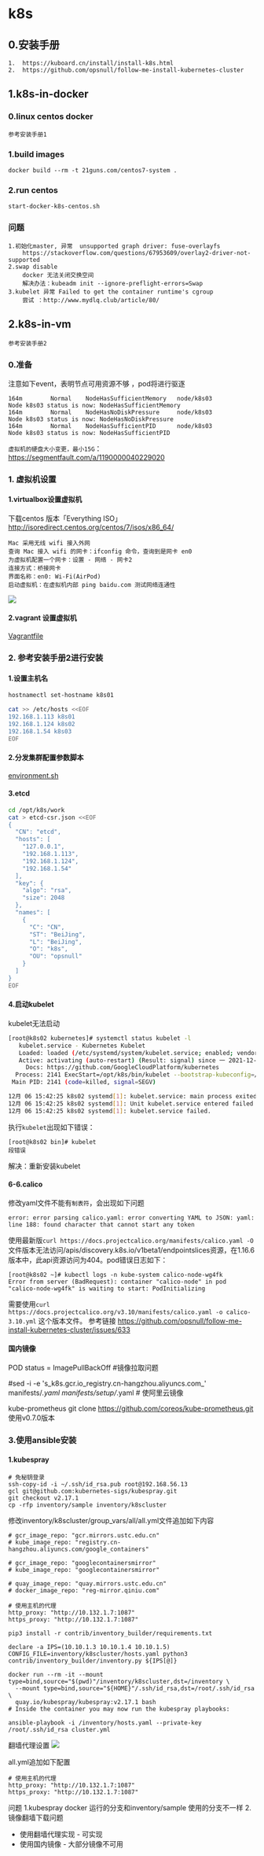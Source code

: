 # k8s

## 0.安装手册
	1.	https://kuboard.cn/install/install-k8s.html
	2.	https://github.com/opsnull/follow-me-install-kubernetes-cluster



## 1.k8s-in-docker

### 0.linux centos docker
	参考安装手册1
### 1.build images
	docker build --rm -t 21guns.com/centos7-system .
### 2.run centos
	start-docker-k8s-centos.sh

### 问题
	1.初始化master, 异常  unsupported graph driver: fuse-overlayfs
		https://stackoverflow.com/questions/67953609/overlay2-driver-not-supported
	2.swap disable
		docker 无法关闭交换空间
		解决办法：kubeadm init --ignore-preflight-errors=Swap
	3.kubelet 异常 Failed to get the container runtime's cgroup
		尝试 ：http://www.mydlq.club/article/80/



## 2.k8s-in-vm
	参考安装手册2
### 0.准备
注意如下event，表明节点可用资源不够 ，pod将进行驱逐
  ```
164m        Normal    NodeHasSufficientMemory   node/k8s03           Node k8s03 status is now: NodeHasSufficientMemory
164m        Normal    NodeHasNoDiskPressure     node/k8s03           Node k8s03 status is now: NodeHasNoDiskPressure
164m        Normal    NodeHasSufficientPID      node/k8s03           Node k8s03 status is now: NodeHasSufficientPID
  ```
  `虚拟机的硬盘大小变更，最小15G`：https://segmentfault.com/a/1190000040229020

### 1. 虚拟机设置

#### 1.virtualbox设置虚拟机
下载centos 版本「Everything ISO」 http://isoredirect.centos.org/centos/7/isos/x86_64/	

	Mac 采用无线 wifi 接入外网
	查询 Mac 接入 wifi 的网卡：ifconfig 命令，查询到是网卡 en0
	为虚拟机配置一个网卡：设置 - 网络 - 网卡2
	连接方式：桥接网卡
	界面名称：en0: Wi-Fi(AirPod)
	启动虚拟机：在虚拟机内部 ping baidu.com 测试网络连通性
![](./media/install-centos-on-virtualbox.png)

#### 2.vagrant 设置虚拟机
[Vagrantfile](vagrant/Vagrantfile) 

### 2. 参考安装手册2进行安装

#### 1.设置主机名
``` bash
hostnamectl set-hostname k8s01 
```
``` bash
cat >> /etc/hosts <<EOF
192.168.1.113 k8s01
192.168.1.124 k8s02
192.168.1.54 k8s03
EOF
```
#### 2.分发集群配置参数脚本
[environment.sh](manifests/environment.sh) 

#### 3.etcd

``` bash
cd /opt/k8s/work
cat > etcd-csr.json <<EOF
{
  "CN": "etcd",
  "hosts": [
    "127.0.0.1",
    "192.168.1.113",
    "192.168.1.124",
    "192.168.1.54"
  ],
  "key": {
    "algo": "rsa",
    "size": 2048
  },
  "names": [
    {
      "C": "CN",
      "ST": "BeiJing",
      "L": "BeiJing",
      "O": "k8s",
      "OU": "opsnull"
    }
  ]
}
EOF
```

#### 4.启动kubelet

kubelet无法启动
``` bash
[root@k8s02 kubernetes]# systemctl status kubelet -l
   kubelet.service - Kubernetes Kubelet
   Loaded: loaded (/etc/systemd/system/kubelet.service; enabled; vendor preset: disabled)
   Active: activating (auto-restart) (Result: signal) since 一 2021-12-06 15:42:25 CST; 4s ago
     Docs: https://github.com/GoogleCloudPlatform/kubernetes
  Process: 2141 ExecStart=/opt/k8s/bin/kubelet --bootstrap-kubeconfig=/etc/kubernetes/kubelet-bootstrap.kubeconfig --cert-dir=/etc/kubernetes/cert --network-plugin=cni --cni-conf-dir=/etc/cni/net.d --container-runtime=remote --container-runtime-endpoint=unix:///var/run/containerd/containerd.sock --root-dir=/data/k8s/k8s/kubelet --kubeconfig=/etc/kubernetes/kubelet.kubeconfig --config=/etc/kubernetes/kubelet-config.yaml --hostname-override=k8s02 --image-pull-progress-deadline=15m --volume-plugin-dir=/data/k8s/k8s/kubelet/kubelet-plugins/volume/exec/ --logtostderr=true --v=2 (code=killed, signal=SEGV)
 Main PID: 2141 (code=killed, signal=SEGV)

12月 06 15:42:25 k8s02 systemd[1]: kubelet.service: main process exited, code=killed, status=11/SEGV
12月 06 15:42:25 k8s02 systemd[1]: Unit kubelet.service entered failed state.
12月 06 15:42:25 k8s02 systemd[1]: kubelet.service failed.
```
执行`kubelet`出现如下错误：
```
[root@k8s02 bin]# kubelet
段错误
```
解决：重新安装kubelet

#### 6-6.calico
修改yaml文件不能有`制表符`，会出现如下问题
```
error: error parsing calico.yaml: error converting YAML to JSON: yaml: line 188: found character that cannot start any token
```
使用最新版`curl https://docs.projectcalico.org/manifests/calico.yaml -O`文件版本无法访问/apis/discovery.k8s.io/v1beta1/endpointslices资源，在1.16.6版本中，此api资源访问为404。pod错误日志如下：
```
[root@k8s02 ~]# kubectl logs -n kube-system calico-node-wg4fk
Error from server (BadRequest): container "calico-node" in pod "calico-node-wg4fk" is waiting to start: PodInitializing
```
需要使用`curl https://docs.projectcalico.org/v3.10/manifests/calico.yaml -o calico-3.10.yml` 这个版本文件。
参考链接
https://github.com/opsnull/follow-me-install-kubernetes-cluster/issues/633


#### 国内镜像

POD status = ImagePullBackOff #镜像拉取问题

#sed -i -e 's_k8s.gcr.io_registry.cn-hangzhou.aliyuncs.com_' manifests/*.yaml manifests/setup/*.yaml # 使阿里云镜像

kube-prometheus
git clone https://github.com/coreos/kube-prometheus.git
使用v0.7.0版本

### 3.使用ansible安装

#### 1.kubespray
```
# 免秘钥登录
ssh-copy-id -i ~/.ssh/id_rsa.pub root@192.168.56.13
gcl git@github.com:kubernetes-sigs/kubespray.git
git checkout v2.17.1
cp -rfp inventory/sample inventory/k8scluster
```
修改inventory/k8scluster/group_vars/all/all.yml文件追加如下内容
```
# gcr_image_repo: "gcr.mirrors.ustc.edu.cn"
# kube_image_repo: "registry.cn-hangzhou.aliyuncs.com/google_containers"

# gcr_image_repo: "googlecontainersmirror"
# kube_image_repo: "googlecontainersmirror"

# quay_image_repo: "quay.mirrors.ustc.edu.cn"
# docker_image_repo: "reg-mirror.qiniu.com"

# 使用主机的代理
http_proxy: "http://10.132.1.7:1087"
https_proxy: "http://10.132.1.7:1087"
```

```
pip3 install -r contrib/inventory_builder/requirements.txt

declare -a IPS=(10.10.1.3 10.10.1.4 10.10.1.5)
CONFIG_FILE=inventory/k8scluster/hosts.yaml python3 contrib/inventory_builder/inventory.py ${IPS[@]}

docker run --rm -it --mount type=bind,source="$(pwd)"/inventory/k8scluster,dst=/inventory \
  --mount type=bind,source="${HOME}"/.ssh/id_rsa,dst=/root/.ssh/id_rsa \
  quay.io/kubespray/kubespray:v2.17.1 bash
# Inside the container you may now run the kubespray playbooks:

ansible-playbook -i /inventory/hosts.yaml --private-key /root/.ssh/id_rsa cluster.yml
```

翻墙代理设置
![](./media/proxy-port-listen-address-setting.png)

all.yml追加如下配置
```
# 使用主机的代理
http_proxy: "http://10.132.1.7:1087"
https_proxy: "http://10.132.1.7:1087"
```

问题
1.kubespray docker 运行的分支和inventory/sample 使用的分支不一样
2.镜像翻墙下载问题
* 使用翻墙代理实现 -  可实现
* 使用国内镜像 - 大部分镜像不可用 


